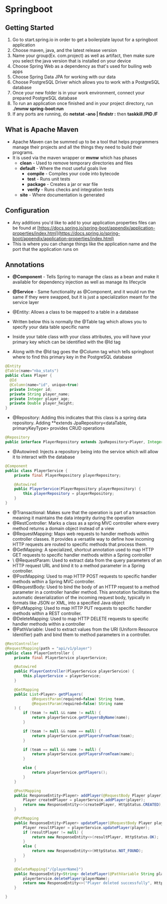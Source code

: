 # Springboot

## Getting Started

1. Go to start.spring.io in order to get a boilerplate layout for a springboot application
2. Choose maven, java, and the latest release version
3. Name your group(Ex. com.project) as well as artifact, then make sure you select the java version that is installed on your device
4. Choose Spring Web as a dependency as that's used for builing web apps
5. Choose Spring Data JPA for working with our data
6. Choose PostgreSQL Driver which allows you to work with a PostgreSQL database
7. Once your new folder is in your work environment, connect your prepared PostgreSQL database
8. To run an application once finished and in your project directory, run **./mvnw spring-boot:run**
9. If any ports are running, do **netstat -ano | findstr :<port-number>** then **taskkill /PID <PID> /F**

## What is Apache Maven
- Apache Maven can be summed up to be a tool that helps programmers manage their projects and all the things they need to build their programs.
- It is used via the maven wrapper or **mvnw** which has phases
  - **clean** - Used to remove temporary directories and files
  - **default** - Where the most useful goals live
    - **compile** - Compiles your code into bytecode
    - **test** - Runs unit tests
    - **package** - Creates a jar or war file
    - **verify** - Runs checks and integration tests
  - **site** - Where documentation is generated

## Configuration
- Any additions you'd like to add to your application.properties files can be found at [https://docs.spring.io/spring-boot/appendix/application-properties/index.html](https://docs.spring.io/spring-boot/appendix/application-properties/index.html)
- This is where you can change things like the application name and the port that the application runs on


## Annotations

- **@Component** - Tells Spring to manage the class as a bean and make it available for dependency injection as well as manage its lifecycle
- **@Service** - Same functionality as @Component, and it would run the same if they were swapped, but it is just a specialization meant for the service layer


- \@Entity: Allows a class to be mapped to a table in a database
- Written below this is normally the \@Table tag which allows you to specify your data table specific name
- Inside your table class with your class attributes, you will have your primary key which can be identified with the \@Id tag
- Along with the \@Id tag goes the \@Column tag which tells springboot where to find this primary key in the PostgreSQL database
```java
@Entity
@Table(name="nba_stats")
public class Player {
  @Id
  @Column(name="id", unique=true)
  private Integer id;
  private String player_name;
  private Integer player_age;
  private Double player_height;
}
```

- \@Repository: Adding this indicates that this class is a spring data repository. Adding **extends JpaRepository<dataTable, primaryKeyType> provides CRUD operations
```java
@Repository
public interface PlayerRepository extends JpaRepository<Player, Integer> {}
```

- \@Autowired: Injects a repository being into the service which will allow it to interact with the database
```java
@Component
public class PlayerService {
    private final PlayerRepository playerRepository;

    @Autowired
    public PlayerService(PlayerRepository playerRepository) {
        this.playerRepository = playerRepository;
    }
}
```

- \@Transactional: Makes sure that the operation is part of a transaction meaning it maintains the data integrity during the operation
- \@RestController: Marks a class as a spring MVC controller where every method returns a domain object instead of a view
- \@RequestMapping: Maps web requests to handler methods within controller classes. It provides a versatile way to define how incoming HTTP requests are routed to specific methods that process them.
- \@GetMapping: A specialized, shortcut annotation used to map HTTP GET requests to specific handler methods within a Spring controller
- \ @RequestParam: Used to extract data from the query parameters of an HTTP request URL and bind it to a method parameter in a Spring controller.
- \@PostMapping: Used to map HTTP POST requests to specific handler methods within a Spring MVC controller.
- \@RequestBody: Used to bind the body of an HTTP request to a method parameter in a controller handler method. This annotation facilitates the automatic deserialization of the incoming request body, typically in formats like JSON or XML, into a specified Java object
- \@PutMapping: Used to map HTTP PUT requests to specific handler methods within a REST controller.
- \@DeleteMapping: Used to map HTTP DELETE requests to specific handler methods within a controller
- \@PathVariable: Used to extract values from the URI (Uniform Resource Identifier) path and bind them to method parameters in a controller.

```java
@RestController
@RequestMapping(path = "api/v1/player")
public class PlayerController {
    private final PlayerService playerService;

    @Autowired
    public PlayerController(PlayerService playerService) {
        this.playerService = playerService;
    }

    @GetMapping
    public List<Player> getPlayers(
            @RequestParam(required=false) String team,
            @RequestParam(required=false) String name
    ) {
        if (team != null && name != null) {
            return playerService.getPlayersByName(name);
        }

        if (team != null && name == null) {
            return playerService.getPlayersFromTeam(team);
        }

        if (team == null && name != null) {
            return playerService.getPlayersFromTeam(name);
        }

        else {
            return playerService.getPlayers();
        }
    }

    @PostMapping
    public ResponseEntity<Player> addPlayer(@RequestBody Player player) {
        Player createdPlayer = playerService.addPlayer(player);
        return new ResponseEntity<>(createdPlayer, HttpStatus.CREATED);
    }

    @PutMapping
    public ResponseEntity<Player> updatePlayer(@RequestBody Player player) {
        Player resultPlayer = playerService.updatePlayer(player);
        if (resultPlayer != null) {
            return new ResponseEntity<>(resultPlayer, HttpStatus.OK);
        }
        else {
            return new ResponseEntity<>(HttpStatus.NOT_FOUND);
        }
    }

    @DeleteMapping("/{playerName}")
    public ResponseEntity<String> deletePlayer(@PathVariable String playerName) {
        playerService.deletePlayer(playerName);
        return new ResponseEntity<>("Player deleted successfully", HttpStatus.OK);
    }

}
```



